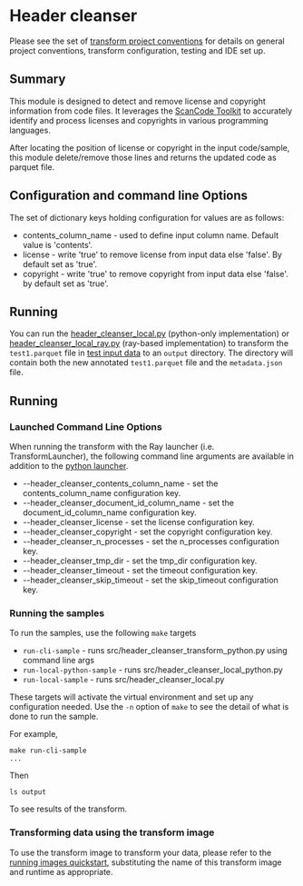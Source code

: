 # Header cleanser
Please see the set of
[transform project conventions](../../../README.md)
for details on general project conventions, transform configuration,
testing and IDE set up.

## Summary 

This module is designed to detect and remove license and copyright information from code files. It leverages the [ScanCode Toolkit](https://pypi.org/project/scancode-toolkit/) to accurately identify and process licenses and copyrights in various programming languages.

After locating the position of license or copyright in the input code/sample, this module delete/remove those lines and returns the updated code as parquet file.

## Configuration and command line Options

The set of dictionary keys holding configuration for values are as follows:

* contents_column_name - used to define input column name. Default value is 'contents'.
* license - write 'true' to remove license from input data else 'false'. By default set as 'true'.
* copyright - write 'true' to remove copyright from input data else 'false'. by default set as 'true'.

## Running
You can run the [header_cleanser_local.py](src/header_cleanser_local.py) (python-only implementation) or [header_cleanser_local_ray.py](ray/src/header_cleanser_local_ray.py) (ray-based  implementation) to transform the `test1.parquet` file in [test input data](test-data/input) to an `output` directory.  The directory will contain both the new annotated `test1.parquet` file and the `metadata.json` file.

## Running

### Launched Command Line Options 
When running the transform with the Ray launcher (i.e. TransformLauncher),
the following command line arguments are available in addition to 
the [python launcher](../../../../data-processing-lib/doc/python-launcher-options.md).
* --header_cleanser_contents_column_name - set the contents_column_name configuration key.
* --header_cleanser_document_id_column_name - set the document_id_column_name configuration key.
* --header_cleanser_license - set the license configuration key.
* --header_cleanser_copyright - set the copyright configuration key. 
* --header_cleanser_n_processes - set the n_processes configuration key. 
* --header_cleanser_tmp_dir - set the tmp_dir configuration key. 
* --header_cleanser_timeout - set the timeout configuration key. 
* --header_cleanser_skip_timeout - set the skip_timeout configuration key. 

### Running the samples
To run the samples, use the following `make` targets

* `run-cli-sample` - runs src/header_cleanser_transform_python.py using command line args
* `run-local-python-sample` - runs src/header_cleanser_local_python.py
* `run-local-sample` - runs src/header_cleanser_local.py

These targets will activate the virtual environment and set up any configuration needed.
Use the `-n` option of `make` to see the detail of what is done to run the sample.

For example, 
```shell
make run-cli-sample
...
```
Then 
```shell
ls output
```
To see results of the transform.

### Transforming data using the transform image

To use the transform image to transform your data, please refer to the 
[running images quickstart](../../../../doc/quick-start/run-transform-image.md),
substituting the name of this transform image and runtime as appropriate.